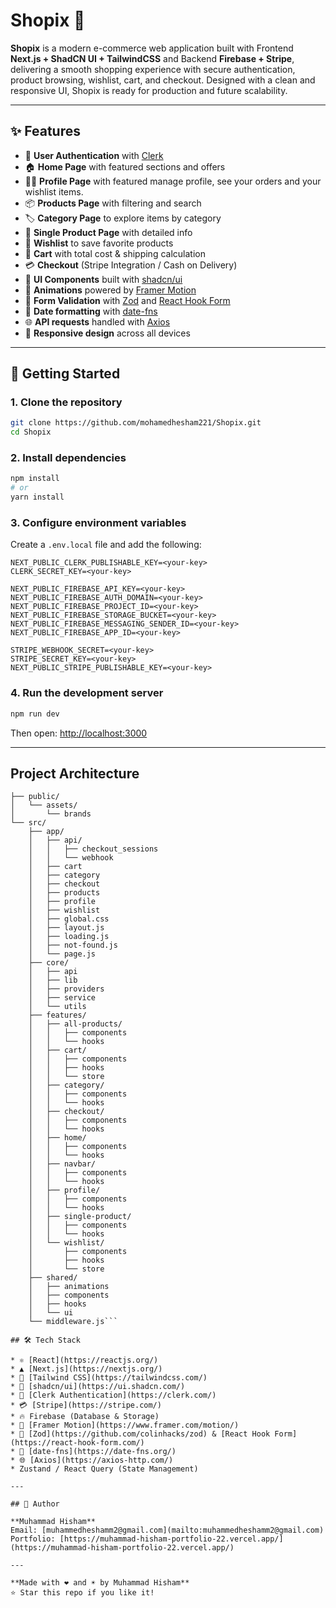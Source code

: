 # Shopix 🛒

**Shopix** is a modern e-commerce web application built with Frontend **Next.js + ShadCN UI + TailwindCSS** and Backend **Firebase + Stripe**, delivering a smooth shopping experience with secure authentication, product browsing, wishlist, cart, and checkout. Designed with a clean and responsive UI, Shopix is ready for production and future scalability.

---

## ✨ Features

* 🔑 **User Authentication** with [Clerk](https://clerk.com)
* 🏠 **Home Page** with featured sections and offers
* 👨‍💼 **Profile Page** with featured manage profile, see your orders and your wishlist items.
* 📦 **Products Page** with filtering and search
* 🏷️ **Category Page** to explore items by category
* 📖 **Single Product Page** with detailed info
* 💖 **Wishlist** to save favorite products
* 🛒 **Cart** with total cost & shipping calculation
* 💳 **Checkout** (Stripe Integration / Cash on Delivery)
* 🎨 **UI Components** built with [shadcn/ui](https://ui.shadcn.com/)
* 🕺 **Animations** powered by [Framer Motion](https://www.framer.com/motion/)
* 🧾 **Form Validation** with [Zod](https://github.com/colinhacks/zod) and [React Hook Form](https://react-hook-form.com/)
* 📅 **Date formatting** with [date-fns](https://date-fns.org/)
* 🌐 **API requests** handled with [Axios](https://axios-http.com/)
* 📱 **Responsive design** across all devices

---

## 🚀 Getting Started

### 1. Clone the repository

```bash
git clone https://github.com/mohamedhesham221/Shopix.git
cd Shopix
```

### 2. Install dependencies

```bash
npm install
# or
yarn install
```

### 3. Configure environment variables

Create a `.env.local` file and add the following:

```env
NEXT_PUBLIC_CLERK_PUBLISHABLE_KEY=<your-key>
CLERK_SECRET_KEY=<your-key>

NEXT_PUBLIC_FIREBASE_API_KEY=<your-key>
NEXT_PUBLIC_FIREBASE_AUTH_DOMAIN=<your-key>
NEXT_PUBLIC_FIREBASE_PROJECT_ID=<your-key>
NEXT_PUBLIC_FIREBASE_STORAGE_BUCKET=<your-key>
NEXT_PUBLIC_FIREBASE_MESSAGING_SENDER_ID=<your-key>
NEXT_PUBLIC_FIREBASE_APP_ID=<your-key>

STRIPE_WEBHOOK_SECRET=<your-key>
STRIPE_SECRET_KEY=<your-key>
NEXT_PUBLIC_STRIPE_PUBLISHABLE_KEY=<your-key>
```

### 4. Run the development server

```bash
npm run dev
```

Then open: [http://localhost:3000](http://localhost:3000)

---

## Project Architecture

```shopix/
├── public/
│   └── assets/
│       └── brands
└── src/
    ├── app/
    │   ├── api/
    │   │   ├── checkout_sessions
    │   │   └── webhook
    │   ├── cart
    │   ├── category
    │   ├── checkout
    │   ├── products
    │   ├── profile
    │   ├── wishlist
    │   ├── global.css
    │   ├── layout.js
    │   ├── loading.js
    │   ├── not-found.js
    │   └── page.js
    ├── core/
    │   ├── api
    │   ├── lib
    │   ├── providers
    │   ├── service
    │   └── utils
    ├── features/
    │   ├── all-products/
    │   │   ├── components
    │   │   └── hooks
    │   ├── cart/
    │   │   ├── components
    │   │   ├── hooks
    │   │   └── store
    │   ├── category/
    │   │   ├── components
    │   │   └── hooks
    │   ├── checkout/
    │   │   ├── components
    │   │   └── hooks
    │   ├── home/
    │   │   ├── components
    │   │   └── hooks
    │   ├── navbar/
    │   │   ├── components
    │   │   └── hooks
    │   ├── profile/
    │   │   ├── components
    │   │   └── hooks
    │   ├── single-product/
    │   │   ├── components
    │   │   └── hooks
    │   └── wishlist/
    │       ├── components
    │       ├── hooks
    │       └── store
    ├── shared/
    │   ├── animations
    │   ├── components
    │   ├── hooks
    │   └── ui
    └── middleware.js```

## 🛠️ Tech Stack

* ⚛️ [React](https://reactjs.org/)
* ▲ [Next.js](https://nextjs.org/)
* 🎨 [Tailwind CSS](https://tailwindcss.com/)
* 🎨 [shadcn/ui](https://ui.shadcn.com/)
* 🔐 [Clerk Authentication](https://clerk.com/)
* 💳 [Stripe](https://stripe.com/)
* 🔥 Firebase (Database & Storage)
* 🕺 [Framer Motion](https://www.framer.com/motion/)
* 🧾 [Zod](https://github.com/colinhacks/zod) & [React Hook Form](https://react-hook-form.com/)
* 📅 [date-fns](https://date-fns.org/)
* 🌐 [Axios](https://axios-http.com/)
* Zustand / React Query (State Management)

---

## 👤 Author

**Muhammad Hisham**
Email: [muhammedheshamm2@gmail.com](mailto:muhammedheshamm2@gmail.com)
Portfolio: [https://muhammad-hisham-portfolio-22.vercel.app/](https://muhammad-hisham-portfolio-22.vercel.app/)

---

**Made with ❤️ and ☀️ by Muhammad Hisham**
⭐ Star this repo if you like it!
